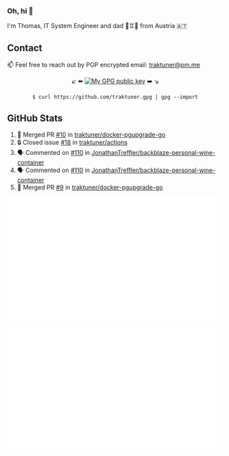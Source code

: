 ### Oh, hi 👋

I'm Thomas, IT System Engineer and dad 👶♊️👶 from Austria 🇦🇹

<!--
**traktuner/traktuner** is a ✨ _special_ ✨ repository because its `README.md` (this file) appears on your GitHub profile.

Here are some ideas to get you started:

- 🔭 I’m currently working on ...
- 🌱 I’m currently learning ...
- 👯 I’m looking to collaborate on ...
- 🤔 I’m looking for help with ...
- 💬 Ask me about ...
- 📫 How to reach me: ...
- 😄 Pronouns: ...
- ⚡ Fun fact: ...
-->

## Contact
📫 Feel free to reach out by PGP encrypted email:
traktuner@pm.me

<div align="center" markdown="1">

↙️ ⬅️ [![My GPG public key](https://img.shields.io/badge/PGP%20public%20key-6D4AFF?style=for-the-badge)](https://github.com/traktuner.gpg) ➡️ ↘️

```shell
$ curl https://github.com/traktuner.gpg | gpg --import
```

</div>

## GitHub Stats
<!--START_SECTION:activity-->
1. 🎉 Merged PR [#10](https://github.com/traktuner/docker-pgupgrade-go/pull/10) in [traktuner/docker-pgupgrade-go](https://github.com/traktuner/docker-pgupgrade-go)
2. 🔒 Closed issue [#18](https://github.com/traktuner/actions/issues/18) in [traktuner/actions](https://github.com/traktuner/actions)
3. 🗣 Commented on [#110](https://github.com/JonathanTreffler/backblaze-personal-wine-container/pull/110#issuecomment-1931353612) in [JonathanTreffler/backblaze-personal-wine-container](https://github.com/JonathanTreffler/backblaze-personal-wine-container)
4. 🗣 Commented on [#110](https://github.com/JonathanTreffler/backblaze-personal-wine-container/pull/110#issuecomment-1931339710) in [JonathanTreffler/backblaze-personal-wine-container](https://github.com/JonathanTreffler/backblaze-personal-wine-container)
5. 🎉 Merged PR [#9](https://github.com/traktuner/docker-pgupgrade-go/pull/9) in [traktuner/docker-pgupgrade-go](https://github.com/traktuner/docker-pgupgrade-go)
<!--END_SECTION:activity-->

![](https://github.com/traktuner/traktuner/blob/master/generated/overview.svg)
![](https://github.com/traktuner/traktuner/blob/master/generated/languages.svg)
